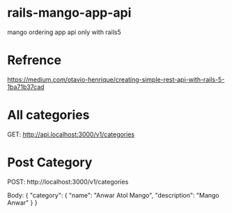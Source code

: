 # rails-mango-app-api

mango ordering app api only with rails5

# Refrence

https://medium.com/otavio-henrique/creating-simple-rest-api-with-rails-5-1ba71b37cad

# All categories

GET:
http://api.localhost:3000/v1/categories

# Post Category

POST:
http://localhost:3000/v1/categories

Body:
{
    "category": {
        "name": "Anwar Atol Mango",
        "description": "Mango Anwar"
    }
}